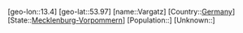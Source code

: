 ﻿---
location: [53.97,13.4]
type: City
tags:
- geo/City


SpocWebEntityId: 35212
isDeleted: false
confidential: public

---
[geo-lon::13.4]
[geo-lat::53.97]
[name::Vargatz]
[Country::[Germany](geo/Continent/Europe/Germany.md)]
[State::[Mecklenburg-Vorpommern](geo/Continent/Europe/Germany/Mecklenburg-Vorpommern.md)]
[Population::]
[Unknown::]

